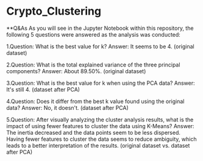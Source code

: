 # Crypto_Clustering
**Q&As
As you will see in the Jupyter Notebook within this repository, the following 5 questions were answered as the analysis was conducted:

1.Question: What is the best value for k? Answer: It seems to be 4. (original dataset)

2.Question: What is the total explained variance of the three principal components? Answer: About 89.50%. (original dataset)

3.Question: What is the best value for k when using the PCA data? Answer: It's still 4. (dataset after PCA)

4.Question: Does it differ from the best k value found using the original data? Answer: No, it doesn't. (dataset after PCA)

5.Question: After visually analyzing the cluster analysis results, what is the impact of using fewer features to cluster the data using K-Means? Answer: The inertia decreased and the data points seem to be less dispersed. Having fewer features to cluster the data seems to reduce ambiguity, which leads to a better interpretation of the results. (original dataset vs. dataset after PCA)